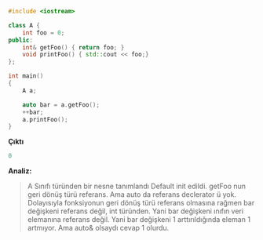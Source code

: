 ```CPP
#include <iostream>

class A {
	int foo = 0;
public:
	int& getFoo() { return foo; }
	void printFoo() { std::cout << foo;}
};

int main()
{
	A a;

	auto bar = a.getFoo();
	++bar;
	a.printFoo();
}

```
**Çıktı**
```CPP
0
```
**Analiz:**
> A Sınıfı türünden bir nesne tanımlandı Default init edildi. getFoo nun geri dönüş türü referans. Ama auto da referans declerator ü yok. Dolayısıyla fonksiyonun geri dönüş türü referans olmasına rağmen bar değişkeni referans değil, int türünden. Yani bar değişkeni ınıfın veri elemanına referans değil. Yani bar değişkeni 1 arttırıldığında eleman 1 artmıyor. Ama auto& olsaydı cevap 1 olurdu.
